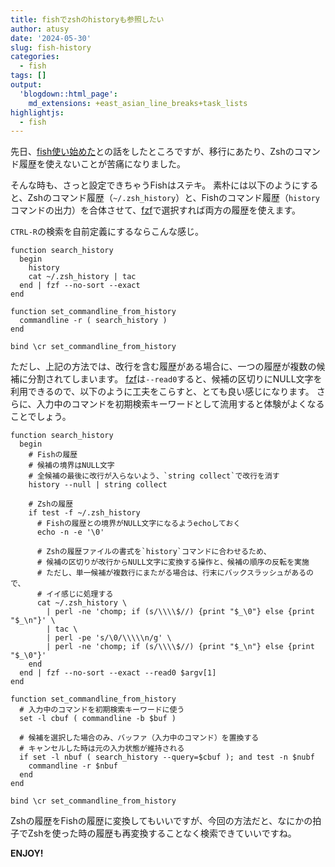 ```yaml
---
title: fishでzshのhistoryも参照したい
author: atusy
date: '2024-05-30'
slug: fish-history
categories:
  - fish
tags: []
output:
  'blogdown::html_page':
    md_extensions: +east_asian_line_breaks+task_lists
highlightjs:
  - fish
---
```



先日、[fish使い始めた](https://blog.atusy.net/2024/05/27/fish/)との話をしたところですが、移行にあたり、Zshのコマンド履歴を使えないことが苦痛になりました。

そんな時も、さっと設定できちゃうFishはステキ。
素朴には以下のようにすると、Zshのコマンド履歴（`~/.zsh_history`）と、Fishのコマンド履歴（`history`コマンドの出力）を合体させて、[fzf](https://github.com/junegunn/fzf)で選択すれば両方の履歴を使えます。

`CTRL-R`の検索を自前定義にするならこんな感じ。

``` fish
function search_history
  begin
    history
    cat ~/.zsh_history | tac
  end | fzf --no-sort --exact
end

function set_commandline_from_history
  commandline -r ( search_history )
end

bind \cr set_commandline_from_history
```

ただし、上記の方法では、改行を含む履歴がある場合に、一つの履歴が複数の候補に分割されてしまいます。
[fzf](https://github.com/junegunn/fzf)は`--read0`すると、候補の区切りにNULL文字を利用できるので、以下のように工夫をこらすと、とても良い感じになります。
さらに、入力中のコマンドを初期検索キーワードとして流用すると体験がよくなることでしょう。

``` fish
function search_history
  begin
    # Fishの履歴
    # 候補の境界はNULL文字
    # 全候補の最後に改行が入らないよう、`string collect`で改行を消す
    history --null | string collect

    # Zshの履歴
    if test -f ~/.zsh_history
      # Fishの履歴との境界がNULL文字になるようechoしておく
      echo -n -e '\0'

      # Zshの履歴ファイルの書式を`history`コマンドに合わせるため、
      # 候補の区切りが改行からNULL文字に変換する操作と、候補の順序の反転を実施
      # ただし、単一候補が複数行にまたがる場合は、行末にバックスラッシュがあるので、
      # イイ感じに処理する
      cat ~/.zsh_history \
        | perl -ne 'chomp; if (s/\\\\$//) {print "$_\0"} else {print "$_\n"}' \
        | tac \
        | perl -pe 's/\0/\\\\\n/g' \
        | perl -ne 'chomp; if (s/\\\\$//) {print "$_\n"} else {print "$_\0"}'
    end
  end | fzf --no-sort --exact --read0 $argv[1]
end

function set_commandline_from_history
  # 入力中のコマンドを初期検索キーワードに使う
  set -l cbuf ( commandline -b $buf )

  # 候補を選択した場合のみ、バッファ（入力中のコマンド）を置換する
  # キャンセルした時は元の入力状態が維持される
  if set -l nbuf ( search_history --query=$cbuf ); and test -n $nubf
    commandline -r $nbuf
  end
end

bind \cr set_commandline_from_history
```

Zshの履歴をFishの履歴に変換してもいいですが、今回の方法だと、なにかの拍子でZshを使った時の履歴も再変換することなく検索できていいですね。

**ENJOY!**
